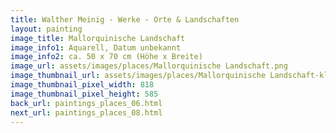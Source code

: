 ```yaml
---
title: Walther Meinig - Werke - Orte & Landschaften
layout: painting
image_title: Mallorquinische Landschaft
image_info1: Aquarell, Datum unbekannt
image_info2: ca. 50 x 70 cm (Höhe x Breite)
image_url: assets/images/places/Mallorquinische Landschaft.png
image_thumbnail_url: assets/images/places/Mallorquinische Landschaft-klein.png
image_thumbnail_pixel_width: 818
image_thumbnail_pixel_height: 585
back_url: paintings_places_06.html
next_url: paintings_places_08.html
---
```


